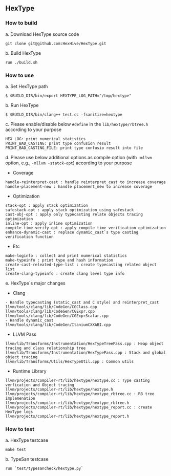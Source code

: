 ## HexType

### How to build

a. Download HexType source code
```
git clone git@github.com:HexHive/HexType.git
```

b. Build HexType
```
run ./build.sh
```

### How to use

a. Set HexType path
```
$ $BUILD_DIR/bin/export HEXTYPE_LOG_PATH="/tmp/hextype"
```

b. Run HexType
```
$ $BUILD_DIR/bin/clang++ test.cc -fsanitize=hextype
```

c. Please enable/disable below `#define` in the `lib/hextype/rbtree.h` according to your purpose  
```
HEX_LOG: print numerical statistics
PRINT_BAD_CASTING: print type confusion result
PRINT_BAD_CASTING_FILE: print type confusio result into file
```

d. Please use below additional options as compile option (with `-mllvm` option, e.g., `-mllvm -statck-opt`) according to your purpose

- Coverage

```
handle-reinterpret-cast : handle reinterpret_cast to increase coverage
handle-placement-new : handle placement_new to increase coverage
```

- Optimization

```
stack-opt : apply stack optimization
safestack-opt : apply stack optimization using safestack
cast-obj-opt : apply only typecasting relate objects tracing optimization
inline-opt : apply inline optimization
compile-time-verify-opt : apply compile time verification optimization
enhance-dynamic-cast : replace dynamic_cast`s type casting verification function
```

- Etc

```
make-loginfo : collect and print numerical statistics
make-typeinfo : print type and hash information
create-cast-releated-type-list : create typecasting related object list
create-clang-typeinfo : create clang level type info
```

e. HexType`s major changes

- Clang

```
- Handle typecasting (static_cast and C style) and reinterpret_cast
llvm/tools/clang/lib/CodeGen/CGClass.cpp
llvm/tools/clang/lib/CodeGen/CGExpr.cpp
llvm/tools/clang/lib/CodeGen/CGExprScalar.cpp
- Handle dynamic_cast
llvm/tools/clang/lib/CodeGen/ItaniumCXXABI.cpp
```

- LLVM Pass

```
llvm/lib/Transforms/Instrumentation/HexTypeTreePass.cpp : Heap object tracing and class relationship tree
llvm/lib/Transforms/Instrumentation/HexTypePass.cpp : Stack and global object tracing
llvm/lib/Transforms/Utils/HexTypeUtil.cpp : Common utils
```

- Runtime Library

```
llvm/projects/compiler-rt/lib/hextype/hextype.cc : Type casting verfication and Object tracing
llvm/projects/compiler-rt/lib/hextype/hextype.h
llvm/projects/compiler-rt/lib/hextype/hextype_rbtree.cc : RB tree implemenation
llvm/projects/compiler-rt/lib/hextype/hextype_rbtree.h
llvm/projects/compiler-rt/lib/hextype/hextype_report.cc : create HexType logs
llvm/projects/compiler-rt/lib/hextype/hextype_report.h
```

### How to test

a. HexType testcase
```
make test
```

b. TypeSan testcase
```
run `test/typesancheck/hextype.py`
```
